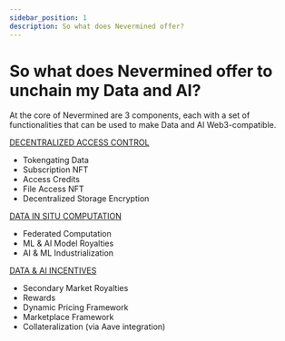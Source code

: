 ```yaml
---
sidebar_position: 1
description: So what does Nevermined offer?
---
```


# So what does Nevermined offer to unchain my Data and AI?

At the core of Nevermined are 3 components, each with a set of functionalities that can be used to make Data and AI Web3-compatible.

[DECENTRALIZED ACCESS CONTROL](./access-functionalities)

- Tokengating Data
- Subscription NFT
- Access Credits
- File Access NFT
- Decentralized Storage Encryption


[DATA IN SITU COMPUTATION](./compute-functionalities)

- Federated Computation
- ML & AI Model Royalties
- AI & ML Industrialization


[DATA & AI INCENTIVES](./incentive-functionalities)

- Secondary Market Royalties
- Rewards
- Dynamic Pricing Framework
- Marketplace Framework
- Collateralization (via Aave integration)
